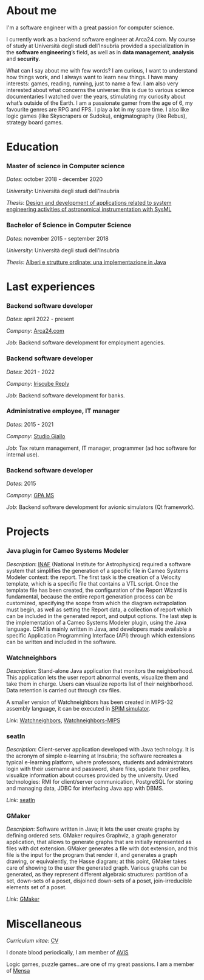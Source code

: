 # About me
I'm a software engineer with a great passion for computer science.

I currently work as a backend software engineer at Arca24.com. My course of study at Università degli studi dell’Insubria provided a specialization in the **software engineering**’s field, as well as in **data management**, **analysis** and **security**.

What can I say about me with few words? I am curious, I want to understand how things work, and I always want to learn new things. I have many interests: games, reading, running, just to name a few. I am also very interested about what concerns the universe: this is due to various science documentaries I watched over the years, stimulating my curiosity about what’s outside of the Earth. I am a passionate gamer from the age of 6, my favourite genres are RPG and FPS. I play a lot in my spare time. I also like logic games (like Skyscrapers or Sudoku), enigmatography (like Rebus), strategy board games.

# Education

### Master of science in Computer science

*Dates*: october 2018 - december 2020

*University*: Università degli studi dell'Insubria

*Thesis*: [Design and development of applications related to system engineering activities of astronomical instrumentation with SysML](https://github.com/alessandrogiovannacci/alessandrogiovannacci.github.io/blob/main/assets/thesis_master.pdf)

### Bachelor of Science in Computer Science

*Dates*: november 2015 - september 2018

*University*: Università degli studi dell'Insubria

*Thesis*: [Alberi e strutture ordinate: una implementazione in Java](https://github.com/alessandrogiovannacci/alessandrogiovannacci.github.io/blob/main/assets/thesis_bachelor.pdf)

# Last experiences

### Backend software developer

*Dates*: april 2022 - present

*Company*: [Arca24.com](https://www.arca24.com/en/)

*Job*: Backend software development for employment agencies.

### Backend software developer

*Dates*: 2021 - 2022

*Company*: [Iriscube Reply](https://www.reply.com/iriscube-reply/en)

*Job*: Backend software development for banks.

### Administrative employee, IT manager

*Dates*: 2015 - 2021

*Company*: [Studio Giallo](https://www.studiogiallo.eu/)

*Job*: Tax return management, IT manager, programmer (ad hoc software for internal use).

### Backend software developer

*Dates*: 2015

*Company*: [GPA MS](https://gpams.it/index.html)

*Job*: Backend software development for avionic simulators (Qt framework).

# Projects

### Java plugin for Cameo Systems Modeler

*Description*: [INAF](http://www.inaf.it/it) (National Institute for Astrophysics) required a software system that simplifies the generation of a specific file in Cameo Systems Modeler context: the report. The first task is the creation of a Velocity template, which is a specific file that contains a VTL script. Once the template file has been created, the configuration of the Report Wizard is fundamental, because the entire report generation process can be customized, specifying the scope from which the diagram extrapolation must begin, as well as setting the Report data, a collection of report which can be included in the generated report, and output options. The last step is the implementation of a Cameo Systems Modeler plugin, using the Java language. CSM is mainly written in Java, and developers made available a specific Application Programming Interface (API) through which extensions can be written and included in the software.

### Watchneighbors

*Description*: Stand-alone Java application that monitors the neighborhood. This application lets the user report abnormal events, visualize them and take them in charge. Users can visualize reports list of their neighborhood. Data retention is carried out through csv files.

A smaller version of Watchneighbors has been created in MIPS-32 assembly language, it can be executed in [SPIM simulator](https://spimsimulator.sourceforge.net/).

*Link*: [Watchneighbors](https://github.com/alessandrogiovannacci/WatchNeighbors), [Watchneighbors-MIPS](https://github.com/alessandrogiovannacci/Watchneighbors-MIPS)

### seatIn

*Description*: Client-server application developed with Java technology. It is the acronym of simple e-learning at Insubria; the software recreates a typical e-learning platform, where professors, students and administrators login with their username and password, share files, update their profiles, visualize information about courses provided by the university. Used technologies: RMI for client/server communication, PostgreSQL for storing and managing data, JDBC for interfacing Java app with DBMS.

*Link*: [seatIn](https://github.com/alessandrogiovannacci/seatIn)

### GMaker

*Descripion*: Software written in Java; it lets the user create graphs by defining ordered sets. GMaker requires Graphviz, a graph generator application, that allows to generate graphs that are initially represented as files with dot extension. GMaker generates a file with dot extension, and this file is the input for the program that render it, and generates a graph drawing, or equivalently, the Hasse diagram; at this point, GMaker takes care of showing to the user the generated graph. Various graphs can be generated, as they represent different algebraic structures: partition of a set, down-sets of a poset, disjoined down-sets of a poset, join-irreducible elements set of a poset.

*Link*: [GMaker](https://github.com/alessandrogiovannacci/GMaker)

# Miscellaneous

*Curriculum vitae*: [CV](https://github.com/alessandrogiovannacci/alessandrogiovannacci.github.io/blob/main/assets/curriculum_AG.pdf)

I donate blood periodically, I am member of [AVIS](https://www.avisvarese.it/)

Logic games, puzzle games...are one of my great passions. I am a member of [Mensa](https://www.mensa.it/)